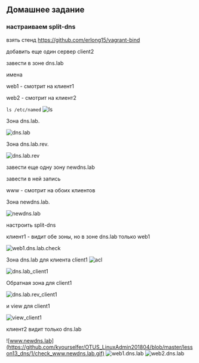Домашнее задание
---------------------
### настраиваем split-dns

взять стенд https://github.com/erlong15/vagrant-bind

добавить еще один сервер client2

завести в зоне dns.lab 

имена

web1 - смотрит на клиент1

web2 - смотрит на клиент2

`ls /etc/named`
![ls](https://github.com/kyourselfer/OTUS_LinuxAdmin201804/blob/master/lesson13_dns/1/ls_zones.gif)

Зона dns.lab.

![dns.lab](https://github.com/kyourselfer/OTUS_LinuxAdmin201804/blob/master/lesson13_dns/1/dns.lab.gif)

Зона dns.lab.rev.

![dns.lab.rev](https://github.com/kyourselfer/OTUS_LinuxAdmin201804/blob/master/lesson13_dns/1/dns.lab.rev.gif)

завести еще одну зону newdns.lab

завести в ней запись

www - смотрит на обоих клиентов

Зона newdns.lab.

![newdns.lab](https://github.com/kyourselfer/OTUS_LinuxAdmin201804/blob/master/lesson13_dns/1/newdns.lab.gif)

настроить split-dns

клиент1 - видит обе зоны, но в зоне dns.lab только web1

![web1.dns.lab.check](https://github.com/kyourselfer/OTUS_LinuxAdmin201804/blob/master/lesson13_dns/1/web1.dns.lab.check.gif)

Зона dns.lab для клиента client1 ![acl](https://github.com/kyourselfer/OTUS_LinuxAdmin201804/blob/master/lesson13_dns/1/acl_split.gif)

![dns.lab_client1](https://github.com/kyourselfer/OTUS_LinuxAdmin201804/blob/master/lesson13_dns/1/dns.lab_client1.gif)

Обратная зона для client1

![dns.lab.rev_client1](https://github.com/kyourselfer/OTUS_LinuxAdmin201804/blob/master/lesson13_dns/1/dns.lab_client1.rev.gif)

и view для client1

![view_client1](https://github.com/kyourselfer/OTUS_LinuxAdmin201804/blob/master/lesson13_dns/1/named.conf_view.gif)

клиент2 видит только dns.lab

![www.newdns.lab](https://github.com/kyourselfer/OTUS_LinuxAdmin201804/blob/master/lesson13_dns/1/check_www.newdns.lab.gif)
![web1.dns.lab](https://github.com/kyourselfer/OTUS_LinuxAdmin201804/blob/master/lesson13_dns/1/check_web1.dns.lab.gif)
![web2.dns.lab](https://github.com/kyourselfer/OTUS_LinuxAdmin201804/blob/master/lesson13_dns/1/check_web2.dns.lab.gif)



